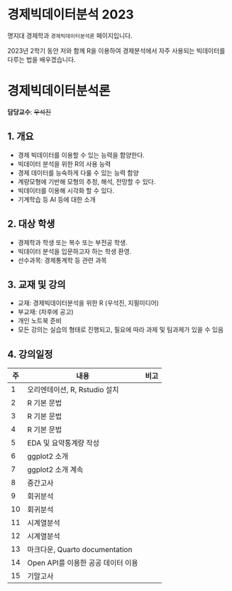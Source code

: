 # 경제빅데이터분석 2023

명지대 경제학과 `경제빅데이터분석론` 페이지입니다. 

2023년 2학기 동안 저와 함께 R을 이용하여 경제분석에서 자주 사용되는 빅데이터를 다루는 법을 배우겠습니다. 

# 경제빅데이터분석론
**담당교수**: ~~우석진~~

## 1. 개요
* 경제 빅데이터를 이용할 수 있는 능력을 함양한다.
* 빅데이터 분석을 위한 R의 사용 능력
* 경제 데이터를 능숙하게 다룰 수 있는 능력 함양
* 계량모형에 기반해 모형의 추정, 해석, 전망할 수 있다.
* 빅데이터를 이용해 시각화 할 수 있다.
* 기계학습 등 AI 등에 대한 소개

## 2. 대상 학생
* 경제학과 학생 또는 복수 또는 부전공 학생. 
* 빅데이터 분석을 입문하고자 하는 학생 환영.
* 선수과목: 경제통계학 등 관련 과목

## 3. 교재 및 강의
* 교재: 경제빅데이터분석을 위한 R (우석진, 지필미디어)
* 부교재: (차후에 공고)
* 개인 노트북 준비
* 모든 강의는 실습의 형태로 진행되고, 필요에 따라 과제 및 팀과제가 있을 수 있음

## 4. 강의일정

| 주 | 내용 | 비고 |
| --- | --- | --- |
| 1 | 오리엔테이션, R, Rstudio 설치 | |
| 2 | R 기본 문법 | |
| 3 | R 기본 문법 | |
| 4 | R 기본 문법 | |
| 5 | EDA 및 요약통계량 작성 | |
| 6 | ggplot2 소개 | |
| 7 | ggplot2 소개 계속 | |
| 8 | 중간고사 | |
| 9 | 회귀분석  | |
| 10 | 회귀분석 | |
| 11 | 시계열분석 | |
| 12 | 시계열분석 | |
| 13 | 마크다운, Quarto documentation | |
| 14 | Open API를 이용한 공공 데이터 이용 | |
| 15 | 기말고사 | |



